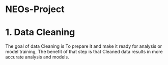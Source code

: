 # NEOs-Project
# 1. Data Cleaning
The goal of data Cleaning is To prepare it and make it ready for analysis or model training, The benefit of that step is that Cleaned data results in more accurate analysis and models.

